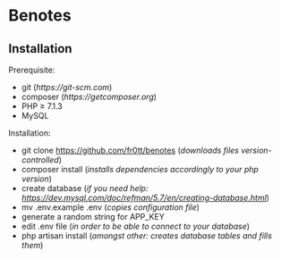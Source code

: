 
# Benotes


## Installation

Prerequisite:
- git  (_https://git-scm.com_)
- composer  (_https://getcomposer.org_)
- PHP ≥ 7.1.3
- MySQL

Installation:
- git clone https://github.com/fr0tt/benotes  (_downloads files version-controlled_)
- composer install  (_installs dependencies accordingly to your php version_)
- create database  (_if you need help: https://dev.mysql.com/doc/refman/5.7/en/creating-database.html_)
- mv .env.example .env  (_copies configuration file_)
- generate a random string for APP_KEY 
- edit .env file  (_in order to be able to connect to your database_)
- php artisan install  (_amongst other: creates database tables and fills them_)